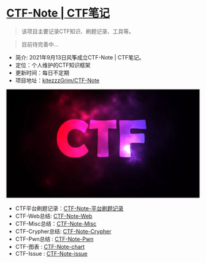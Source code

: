 # [CTF-Note | CTF笔记](#)
> 该项目主要记录CTF知识、刷题记录、工具等。

> 目前待完善中...

- 简介: 2021年9月13日风筝成立CTF-Note | CTF笔记。
- 定位：个人维护的CTF知识框架
- 更新时间：每日不定期
- 项目地址：[kitezzzGrim/CTF-Note](#)

![](./chart/img/ctf.jpg)

- CTF平台刷题记录：[CTF-Note-平台刷题记录](https://github.com/kitezzzGrim/CTF-Note/tree/master/task)
- CTF-Web总结: [CTF-Note-Web](https://github.com/kitezzzGrim/CTF-Note/tree/master/Web)
- CTF-Misc总结：[CTF-Note-Misc](https://github.com/kitezzzGrim/CTF-Note/tree/master/Misc)
- CTF-Crypher总结: [CTF-Note-Crypher](https://github.com/kitezzzGrim/CTF-Note/tree/master/Crypher)
- CTF-Pwn总结 : [CTF-Note-Pwn](https://github.com/kitezzzGrim/CTF-Note/tree/master/pwn)
- CTF-图表 : [CTF-Note-chart](https://github.com/kitezzzGrim/CTF-Note/tree/master/chart)
- CTF-Issue : [CTF-Note-issue](https://github.com/kitezzzGrim/CTF-Note/tree/master/issue)
